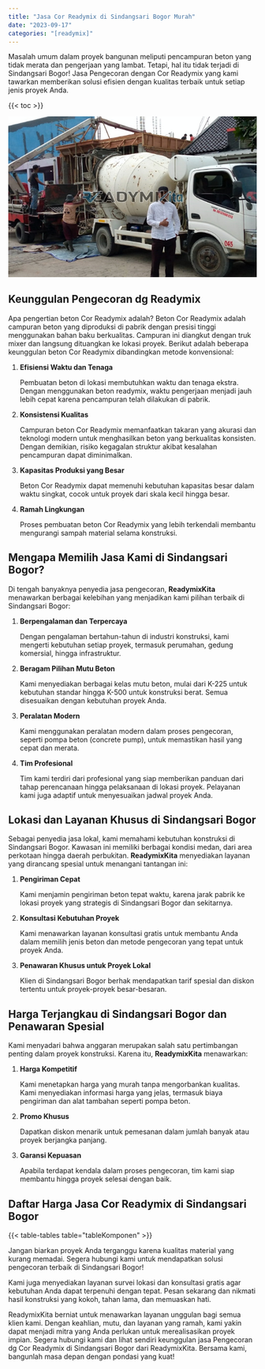 ```yaml
---
title: "Jasa Cor Readymix di Sindangsari Bogor Murah"
date: "2023-09-17"
categories: "[readymix]"
---
```


Masalah umum dalam proyek bangunan meliputi pencampuran beton yang tidak merata dan pengerjaan yang lambat. Tetapi, hal itu tidak terjadi di Sindangsari Bogor! Jasa Pengecoran dengan Cor Readymix yang kami tawarkan memberikan solusi efisien dengan kualitas terbaik untuk setiap jenis proyek Anda.

{{< toc >}}

![Jasa Cor Readymix di Sindangsari Bogor Murah](/images/readymix/cor-readymix-31.jpg)

## Keunggulan Pengecoran dg Readymix

Apa pengertian beton Cor Readymix adalah? Beton Cor Readymix adalah campuran beton yang diproduksi di pabrik dengan presisi tinggi menggunakan bahan baku berkualitas. Campuran ini diangkut dengan truk mixer dan langsung dituangkan ke lokasi proyek. Berikut adalah beberapa keunggulan beton Cor Readymix dibandingkan metode konvensional:

1. **Efisiensi Waktu dan Tenaga**

   Pembuatan beton di lokasi membutuhkan waktu dan tenaga ekstra. Dengan menggunakan beton readymix, waktu pengerjaan menjadi jauh lebih cepat karena pencampuran telah dilakukan di pabrik.

2. **Konsistensi Kualitas**

   Campuran beton Cor Readymix memanfaatkan takaran yang akurasi dan teknologi modern untuk menghasilkan beton yang berkualitas konsisten. Dengan demikian, risiko kegagalan struktur akibat kesalahan pencampuran dapat diminimalkan.

3. **Kapasitas Produksi yang Besar**

   Beton Cor Readymix dapat memenuhi kebutuhan kapasitas besar dalam waktu singkat, cocok untuk proyek dari skala kecil hingga besar.

4. **Ramah Lingkungan**

   Proses pembuatan beton Cor Readymix yang lebih terkendali membantu mengurangi sampah material selama konstruksi.

## Mengapa Memilih Jasa Kami di Sindangsari Bogor?

Di tengah banyaknya penyedia jasa pengecoran, **ReadymixKita** menawarkan berbagai kelebihan yang menjadikan kami pilihan terbaik di Sindangsari Bogor:

1. **Berpengalaman dan Terpercaya**

   Dengan pengalaman bertahun-tahun di industri konstruksi, kami mengerti kebutuhan setiap proyek, termasuk perumahan, gedung komersial, hingga infrastruktur.

2. **Beragam Pilihan Mutu Beton**

   Kami menyediakan berbagai kelas mutu beton, mulai dari K-225 untuk kebutuhan standar hingga K-500 untuk konstruksi berat. Semua disesuaikan dengan kebutuhan proyek Anda.

3. **Peralatan Modern**

   Kami menggunakan peralatan modern dalam proses pengecoran, seperti pompa beton (concrete pump), untuk memastikan hasil yang cepat dan merata.

4. **Tim Profesional**

   Tim kami terdiri dari profesional yang siap memberikan panduan dari tahap perencanaan hingga pelaksanaan di lokasi proyek. Pelayanan kami juga adaptif untuk menyesuaikan jadwal proyek Anda.

## Lokasi dan Layanan Khusus di Sindangsari Bogor

Sebagai penyedia jasa lokal, kami memahami kebutuhan konstruksi di Sindangsari Bogor. Kawasan ini memiliki berbagai kondisi medan, dari area perkotaan hingga daerah perbukitan. **ReadymixKita** menyediakan layanan yang dirancang spesial untuk menangani tantangan ini:

1. **Pengiriman Cepat**

   Kami menjamin pengiriman beton tepat waktu, karena jarak pabrik ke lokasi proyek yang strategis di Sindangsari Bogor dan sekitarnya.

2. **Konsultasi Kebutuhan Proyek**

   Kami menawarkan layanan konsultasi gratis untuk membantu Anda dalam memilih jenis beton dan metode pengecoran yang tepat untuk proyek Anda.

3. **Penawaran Khusus untuk Proyek Lokal**

   Klien di Sindangsari Bogor berhak mendapatkan tarif spesial dan diskon tertentu untuk proyek-proyek besar-besaran.

## Harga Terjangkau di Sindangsari Bogor dan Penawaran Spesial

Kami menyadari bahwa anggaran merupakan salah satu pertimbangan penting dalam proyek konstruksi. Karena itu, **ReadymixKita** menawarkan:

1. **Harga Kompetitif**

   Kami menetapkan harga yang murah tanpa mengorbankan kualitas. Kami menyediakan informasi harga yang jelas, termasuk biaya pengiriman dan alat tambahan seperti pompa beton.

2. **Promo Khusus**

   Dapatkan diskon menarik untuk pemesanan dalam jumlah banyak atau proyek berjangka panjang.

3. **Garansi Kepuasan**

   Apabila terdapat kendala dalam proses pengecoran, tim kami siap membantu hingga proyek selesai dengan baik.

## Daftar Harga Jasa Cor Readymix di Sindangsari Bogor

{{< table-tables table="tableKomponen" >}}

Jangan biarkan proyek Anda terganggu karena kualitas material yang kurang memadai. Segera hubungi kami untuk mendapatkan solusi pengecoran terbaik di Sindangsari Bogor!

Kami juga menyediakan layanan survei lokasi dan konsultasi gratis agar kebutuhan Anda dapat terpenuhi dengan tepat. Pesan sekarang dan nikmati hasil konstruksi yang kokoh, tahan lama, dan memuaskan hati.

ReadymixKita berniat untuk menawarkan layanan unggulan bagi semua klien kami. Dengan keahlian, mutu, dan layanan yang ramah, kami yakin dapat menjadi mitra yang Anda perlukan untuk merealisasikan proyek impian. Segera hubungi kami dan lihat sendiri keunggulan jasa Pengecoran dg Cor Readymix di Sindangsari Bogor dari ReadymixKita. Bersama kami, bangunlah masa depan dengan pondasi yang kuat!